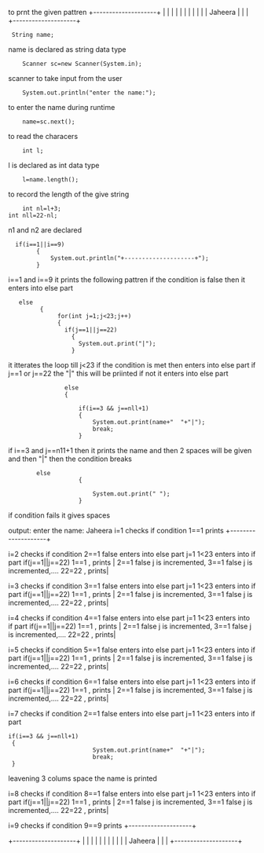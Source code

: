 to prnt the given pattren
+--------------------+
|                    |
|                    |
|                    |
|                    |
|                    |
|           Jaheera  |
|                    | 
+--------------------+


     String name;
  name is declared as string data type
  
		Scanner sc=new Scanner(System.in);
  scanner to take input from the user  
  
		System.out.println("enter the name:");
  to enter the name during runtime
  
		name=sc.next();    
  to read the characers
  
		int l;
  l is declared as int data type
  
		l=name.length(); 
  to record the length of the give string
   
		int nl=l+3;
    int nll=22-nl;  
   n1 and n2 are declared
   
      if(i==1||i==9)
			{
				System.out.println("+--------------------+");
			}
  i==1 and i==9 it prints the following pattren if the condition is false then it enters into else part
  
  
       else
			 {
				  for(int j=1;j<23;j++)
				  {
				  	if(j==1||j==22) 
					  {
					  	System.out.print("|");
					  }
  it itterates the loop till j<23 if the condition is met then enters into else part
  if j==1 or j==22 the  "|" this will be priinted if not it enters into else part
  
					else
					{
	
						if(i==3 && j==nll+1)
						{
							System.out.print(name+"  "+"|");
							break;	
						}
   if i==3 and j==n11+1 then it prints the name and then 2 spaces will be given and then "|"
   then the condition breaks
   
  
            else
						{
				
							System.out.print(" ");
						}
  
  if condition fails it gives spaces
  
  
  output:
  enter the name:
  Jaheera
  i=1
  checks if condition
  1==1 
  prints +--------------------+
  
 i=2
 checks if condition
 2==1 false
 enters into else part
 j=1 1<23 enters into if part
 if(j==1||j==22) 
 1==1 , prints |
 2==1 false  j is incremented, 
 3==1 false  j is incremented,.... 
 22=22  , prints|
 
 i=3
 checks if condition
 3==1 false
 enters into else part
 j=1 1<23 enters into if part
 if(j==1||j==22) 
 1==1 , prints |
 2==1 false  j is incremented, 
 3==1 false  j is incremented,.... 
 22=22  , prints|
 
 i=4
 checks if condition
 4==1 false
 enters into else part
 j=1 1<23 enters into if part
 if(j==1||j==22) 
 1==1 , prints |
 2==1 false  j is incremented, 
 3==1 false  j is incremented,.... 
 22=22  , prints|
 
 i=5
 checks if condition
 5==1 false
 enters into else part
 j=1 1<23 enters into if part
 if(j==1||j==22) 
 1==1 , prints |
 2==1 false  j is incremented, 
 3==1 false  j is incremented,.... 
 22=22  , prints|
 
 i=6
 checks if condition
 6==1 false
 enters into else part
 j=1 1<23 enters into if part
 if(j==1||j==22) 
 1==1 , prints |
 2==1 false  j is incremented, 
 3==1 false  j is incremented,.... 
 22=22  , prints|
 
 i=7
 checks if condition
 2==1 false
 enters into else part
 j=1 1<23 enters into if part
 
 
    if(i==3 && j==nll+1)
     {
							System.out.print(name+"  "+"|");
							break;	
     }
leavening 3 colums space the name is printed

 i=8
 checks if condition
 8==1 false
 enters into else part
 j=1 1<23 enters into if part
 if(j==1||j==22) 
 1==1 , prints |
 2==1 false  j is incremented, 
 3==1 false  j is incremented,.... 
 22=22  , prints|

  i=9
  checks if condition
  9==9 
  prints +--------------------+
 
+--------------------+
|                    |
|                    |
|                    |
|                    |
|                    |
|           Jaheera  |
|                    | 
+--------------------+
 
 
 
 
 
  
  
  
